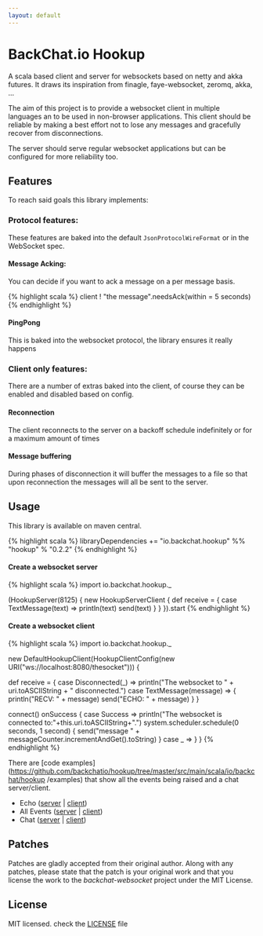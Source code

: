 ```yaml
---
layout: default
---
```


# BackChat.io Hookup

A scala based client and server for websockets based on netty and akka futures.
It draws its inspiration from finagle, faye-websocket, zeromq, akka, ...

The aim of this project is to provide a websocket client in multiple languages an to be used in non-browser applications.
This client should be reliable by making a best effort not to lose any messages and gracefully recover from disconnections.

The server should serve regular websocket applications but can be configured for more reliability too.

## Features
To reach said goals this library implements:

### Protocol features:

These features are baked into the default `JsonProtocolWireFormat` or in the WebSocket spec.

#### Message Acking: 
You can decide if you want to ack a message on a per message basis.

{% highlight scala %}
client ! "the message".needsAck(within = 5 seconds)
{% endhighlight %}

#### PingPong
This is baked into the websocket protocol, the library ensures it really happens

### Client only features:

There are a number of extras baked into the client, of course they can be enabled and disabled based on config.

#### Reconnection

The client reconnects to the server on a backoff schedule indefinitely or for a maximum amount of times

#### Message buffering

During phases of disconnection it will buffer the messages to a file so that upon reconnection the messages will all be sent to the server.

## Usage

This library is available on maven central.

{% highlight scala %}
libraryDependencies += "io.backchat.hookup" %% "hookup" % "0.2.2"
{% endhighlight %}

#### Create a websocket server

{% highlight scala %}
import io.backchat.hookup._

(HookupServer(8125) {
  new HookupServerClient {
    def receive = {
      case TextMessage(text) =>
        println(text)
        send(text)
    }
  }
}).start
{% endhighlight %}

#### Create a websocket client

{% highlight scala %}
import io.backchat.hookup._

new DefaultHookupClient(HookupClientConfig(new URI("ws://localhost:8080/thesocket"))) {

  def receive = {
    case Disconnected(_) ⇒ 
      println("The websocket to " + uri.toASCIIString + " disconnected.")
    case TextMessage(message) ⇒ {
      println("RECV: " + message)
      send("ECHO: " + message)
    }
  }

  connect() onSuccess {
    case Success ⇒
      println("The websocket is connected to:"+this.uri.toASCIIString+".")
      system.scheduler.schedule(0 seconds, 1 second) {
        send("message " + messageCounter.incrementAndGet().toString)
      }
    case _ ⇒
  }
}
{% endhighlight %}

There are [code examples](https://github.com/backchatio/hookup/tree/master/src/main/scala/io/backchat/hookup /examples) that show all the events being raised and a chat server/client.

* Echo ([server](https://github.com/backchatio/hookup/blob/master/src/main/scala/io/backchat/hookup/examples/PrintingEchoServer.scala) | [client](https://github.com/backchatio/hookup/blob/master/src/main/scala/io/backchat/hookup/examples/PrintingEchoClient.scala))
* All Events ([server](https://github.com/backchatio/hookup/blob/master/src/main/scala/io/backchat/hookup/examples/PrintAllEventsServer.scala) | [client](https://github.com/backchatio/hookup/blob/master/src/main/scala/io/backchat/hookup/examples/PrintAllEventsClient.scala))
* Chat ([server](https://github.com/backchatio/hookup/blob/master/src/main/scala/io/backchat/hookup/examples/ChatServer.scala) | [client](https://github.com/backchatio/hookup/blob/master/src/main/scala/io/backchat/hookup/examples/ChatClient.scala))

## Patches
Patches are gladly accepted from their original author. Along with any patches, please state that the patch is your original work and that you license the work to the *backchat-websocket* project under the MIT License.

## License
MIT licensed. check the [LICENSE](https://github.com/backchatio/hookup/blob/master/LICENSE) file

